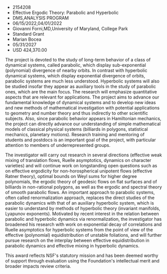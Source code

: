 
* 2154208
* Effective Ergodic Theory: Parabolic and Hyperbolic
* DMS,ANALYSIS PROGRAM
* 06/15/2022,04/01/2022
* Giovanni Forni,MD,University of Maryland, College Park
* Standard Grant
* Marian Bocea
* 05/31/2027
* USD 424,370.00

The project is devoted to the study of long-term behavior of a class of
dynamical systems, called parabolic, which display sub-exponential (polynomial)
divergence of nearby orbits. In contrast with hyperbolic dynamical systems,
which display exponential divergence of orbits, parabolic systems are much less
understood. Hyperbolic systems will also be studied insofar they appear as
auxiliary tools in the study of parabolic ones, which are the main focus. The
research will emphasize quantitative aspects that are relevant for applications.
The project aims to advance our fundamental knowledge of dynamical systems and
to develop new ideas and new methods of mathematical investigation with
potential applications to geometry and number theory and thus indirectly to
other scientific subjects. Also, since parabolic behavior appears in Hamiltonian
mechanics, the project can directly advance our understanding of simple
mathematical models of classical physical systems (billiards in polygons,
statistical mechanics, planetary motions). Research training and mentoring of
students and postdocs is an important goal of the project, with particular
attention to members of underrepresented groups.

The investigator will carry out research in several directions (effective weak
mixing of translation flows, Ruelle asymptotics, dynamics on character
varieties) and will continue work on longstanding open questions such as on
effective ergodicity for non-horospherical unipotent flows (effective Ratner
theory), optimal bounds on Weyl sums for higher degree polynomials, the ergodic
theory of geodesic flows on flat surfaces and of billiards in non-rational
polygons, as well as the ergodic and spectral theory of smooth parabolic flows.
An important approach to parabolic systems, often called renormalization
approach, replaces the direct studies of the parabolic dynamics with that of an
auxiliary hyperbolic system, which is easier to understand by methods of
hyperbolic theory (invariant manifolds, Lyapunov exponents). Motivated by recent
interest in the relation between parabolic and hyperbolic dynamics via
renormalization, the investigator has broadened his research with work on
exponential decay of correlations and Ruelle asymptotics for hyperbolic systems
from the point of view of the effective (polynomial) equidistribution of
unstable foliations, and will further pursue research on the interplay between
effective equidistribution in parabolic dynamics and effective mixing in
hyperbolic dynamics.

This award reflects NSF's statutory mission and has been deemed worthy of
support through evaluation using the Foundation's intellectual merit and broader
impacts review criteria.
